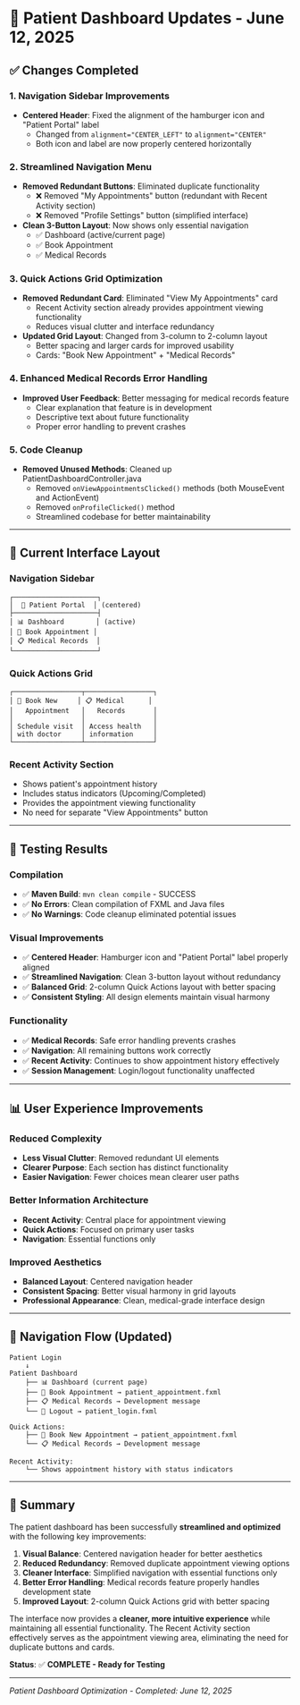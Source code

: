 # 🔧 Patient Dashboard Updates - June 12, 2025

## ✅ **Changes Completed**

### **1. Navigation Sidebar Improvements**
- **Centered Header**: Fixed the alignment of the hamburger icon and "Patient Portal" label
  - Changed from `alignment="CENTER_LEFT"` to `alignment="CENTER"`
  - Both icon and label are now properly centered horizontally

### **2. Streamlined Navigation Menu**
- **Removed Redundant Buttons**: Eliminated duplicate functionality
  - ❌ Removed "My Appointments" button (redundant with Recent Activity section)
  - ❌ Removed "Profile Settings" button (simplified interface)
- **Clean 3-Button Layout**: Now shows only essential navigation
  - ✅ Dashboard (active/current page)
  - ✅ Book Appointment
  - ✅ Medical Records

### **3. Quick Actions Grid Optimization**
- **Removed Redundant Card**: Eliminated "View My Appointments" card
  - Recent Activity section already provides appointment viewing functionality
  - Reduces visual clutter and interface redundancy
- **Updated Grid Layout**: Changed from 3-column to 2-column layout
  - Better spacing and larger cards for improved usability
  - Cards: "Book New Appointment" + "Medical Records"

### **4. Enhanced Medical Records Error Handling**
- **Improved User Feedback**: Better messaging for medical records feature
  - Clear explanation that feature is in development
  - Descriptive text about future functionality
  - Proper error handling to prevent crashes

### **5. Code Cleanup**
- **Removed Unused Methods**: Cleaned up PatientDashboardController.java
  - Removed `onViewAppointmentsClicked()` methods (both MouseEvent and ActionEvent)
  - Removed `onProfileClicked()` method
  - Streamlined codebase for better maintainability

---

## 🎯 **Current Interface Layout**

### **Navigation Sidebar**
```
┌─────────────────────┐
│  🍔 Patient Portal  │ (centered)
├─────────────────────┤
│ 📊 Dashboard        │ (active)
│ 📅 Book Appointment │
│ 📋 Medical Records  │
└─────────────────────┘
```

### **Quick Actions Grid**
```
┌─────────────────┬─────────────────┐
│ 📅 Book New     │ 📋 Medical      │
│   Appointment   │   Records       │
│                 │                 │
│ Schedule visit  │ Access health   │
│ with doctor     │ information     │
└─────────────────┴─────────────────┘
```

### **Recent Activity Section**
- Shows patient's appointment history
- Includes status indicators (Upcoming/Completed)
- Provides the appointment viewing functionality
- No need for separate "View Appointments" button

---

## 🧪 **Testing Results**

### **Compilation**
- ✅ **Maven Build**: `mvn clean compile` - SUCCESS
- ✅ **No Errors**: Clean compilation of FXML and Java files
- ✅ **No Warnings**: Code cleanup eliminated potential issues

### **Visual Improvements**
- ✅ **Centered Header**: Hamburger icon and "Patient Portal" label properly aligned
- ✅ **Streamlined Navigation**: Clean 3-button layout without redundancy
- ✅ **Balanced Grid**: 2-column Quick Actions layout with better spacing
- ✅ **Consistent Styling**: All design elements maintain visual harmony

### **Functionality**
- ✅ **Medical Records**: Safe error handling prevents crashes
- ✅ **Navigation**: All remaining buttons work correctly
- ✅ **Recent Activity**: Continues to show appointment history effectively
- ✅ **Session Management**: Login/logout functionality unaffected

---

## 📊 **User Experience Improvements**

### **Reduced Complexity**
- **Less Visual Clutter**: Removed redundant UI elements
- **Clearer Purpose**: Each section has distinct functionality
- **Easier Navigation**: Fewer choices mean clearer user paths

### **Better Information Architecture**
- **Recent Activity**: Central place for appointment viewing
- **Quick Actions**: Focused on primary user tasks
- **Navigation**: Essential functions only

### **Improved Aesthetics**
- **Balanced Layout**: Centered navigation header
- **Consistent Spacing**: Better visual harmony in grid layouts
- **Professional Appearance**: Clean, medical-grade interface design

---

## 🔄 **Navigation Flow (Updated)**

```
Patient Login
    ↓
Patient Dashboard
    ├── 📊 Dashboard (current page)
    ├── 📅 Book Appointment → patient_appointment.fxml
    ├── 📋 Medical Records → Development message
    └── 🚪 Logout → patient_login.fxml

Quick Actions:
    ├── 📅 Book New Appointment → patient_appointment.fxml
    └── 📋 Medical Records → Development message

Recent Activity:
    └── Shows appointment history with status indicators
```

---

## 🎉 **Summary**

The patient dashboard has been successfully **streamlined and optimized** with the following key improvements:

1. **Visual Balance**: Centered navigation header for better aesthetics
2. **Reduced Redundancy**: Removed duplicate appointment viewing options
3. **Cleaner Interface**: Simplified navigation with essential functions only
4. **Better Error Handling**: Medical records feature properly handles development state
5. **Improved Layout**: 2-column Quick Actions grid with better spacing

The interface now provides a **cleaner, more intuitive experience** while maintaining all essential functionality. The Recent Activity section effectively serves as the appointment viewing area, eliminating the need for duplicate buttons and cards.

**Status**: ✅ **COMPLETE - Ready for Testing**

---

*Patient Dashboard Optimization - Completed: June 12, 2025*
